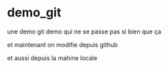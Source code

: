 # demo_git
une demo git
demo qui ne se passe pas si bien que ça

et maintenant on modifie depuis github

et aussi depuis la mahine locale